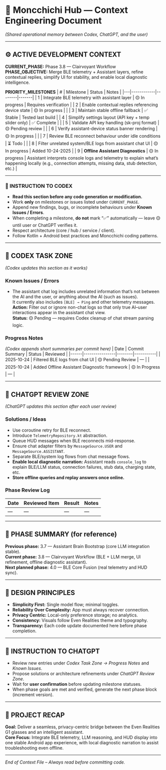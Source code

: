 # 🧠 Moncchichi Hub — Context Engineering Document
*(Shared operational memory between Codex, ChatGPT, and the user)*  

---

## ⚙️ ACTIVE DEVELOPMENT CONTEXT
**CURRENT_PHASE:** Phase 3.8 — Clairvoyant Workflow  
**PHASE_OBJECTIVE:** Merge BLE telemetry + Assistant layers, refine contextual replies, simplify UI for stability, and enable local diagnostic intelligence.  

**PRIORITY_MILESTONES**
| # | Milestone | Status | Notes |
|---|------------|--------|-------|
| 1 | Integrate BLE telemetry with assistant layer | 🟡 In progress | Requires verification |
| 2 | Enable contextual replies referencing device state | 🟡 In progress | |
| 3 | Maintain stable offline fallback | ✅ Stable | Tested last build |
| 4 | Simplify settings layout (API key + temp slider only) | ✅ Complete | |
| 5 | Validate API key handling (sk-proj format) | 🟡 Pending review | |
| 6 | Verify assistant-device status banner rendering | 🟡 In progress | |
| 7 | Review BLE reconnect behaviour under idle conditions | ⏳ Todo | |
| 8 | Filter unrelated system/BLE logs from assistant chat UI | 🟡 In progress | Added 10-24-2025 |
| 9 | **Offline Assistant Diagnostics** | 🟡 In progress | Assistant interprets console logs and telemetry to explain what’s happening locally (e.g., connection attempts, missing data, stub detection, etc.) |

---

### 🧭 INSTRUCTION TO CODEX
- **Read this section before any code generation or modification.**  
- Work **only** on milestones or issues listed under `CURRENT_PHASE`.  
- Append new findings, bugs, or incomplete behaviours under **Known Issues / Errors**.  
- When completing a milestone, **do not** mark “✅” automatically — leave 🟡 until user or ChatGPT verifies it.  
- Respect architecture (core / hub / service / client).  
- Follow Kotlin + Android best practices and Moncchichi coding patterns.  

---

## 🧩 CODEX TASK ZONE  
*(Codex updates this section as it works)*  

### Known Issues / Errors
- The assistant chat log includes unrelated information that’s not between the AI and the user, or anything about the AI (such as issues).  
  It currently also includes `[BLE] → Ping` and other telemetry messages.  
  **Action:** Filter out or ignore non-chat logs so that only true AI–user interactions appear in the assistant chat view.  
  **Status:** 🟡 Pending — requires Codex cleanup of chat stream parsing logic.  

### Progress Notes  
_(Codex appends short summaries per commit here)_
| Date | Commit Summary | Status | Reviewed |
|------|----------------|--------|-----------|
| 2025-10-24 | Filtered BLE logs from chat UI | 🟡 Pending Review | — |
| 2025-10-24 | Added Offline Assistant Diagnostic framework | 🟡 In Progress | — |

---

## 🧠 CHATGPT REVIEW ZONE  
*(ChatGPT updates this section after each user review)*  

### Solutions / Ideas
- Use coroutine retry for BLE reconnect.  
- Introduce `TelemetryRepository.kt` abstraction.  
- Queue HUD messages when BLE reconnects mid-response.  
- Ensure chat adapter filters by `MessageSource.USER` and `MessageSource.ASSISTANT`.  
- Separate BLE/system log flows from chat message flows.  
- **Enable local diagnostic narration:** Assistant reads `console_log` to explain BLE/LLM status, connection failures, stub data, charging state, etc.  
- **Store offline queries and replay answers once online.**  

### Phase Review Log
| Date | Reviewed Item | Result | Notes |
|------|----------------|--------|-------|
| — | — | — | — |

---

## 🧾 PHASE SUMMARY (for reference)
**Previous phase:** 3.7 — Assistant Brain Bootstrap (core LLM integration stable).  
**Current phase:** 3.8 — Clairvoyant Workflow (BLE + LLM merge, UI refinement, offline diagnostic assistant).  
**Next planned phase:** 4.0 — BLE Core Fusion (real telemetry and HUD sync).  

---

## 🧱 DESIGN PRINCIPLES
- **Simplicity First:** Single model flow; minimal toggles.  
- **Reliability Over Complexity:** App must always recover connection.  
- **Privacy Centric:** Local-only preference storage; no analytics.  
- **Consistency:** Visuals follow Even Realities theme and typography.  
- **Transparency:** Each code update documented here before phase completion.  

---

## 🧩 INSTRUCTION TO CHATGPT
- Review new entries under *Codex Task Zone → Progress Notes* and *Known Issues*.  
- Propose solutions or architecture refinements under *ChatGPT Review Zone*.  
- Wait for **user confirmation** before updating milestone statuses.  
- When phase goals are met and verified, generate the next phase block (increment version).  

---

## 🧾 PROJECT RECAP
**Goal:** Deliver a seamless, privacy-centric bridge between the Even Realities G1 glasses and an intelligent assistant.  
**Core Focus:** Integrate BLE telemetry, LLM reasoning, and HUD display into one stable Android app experience, with local diagnostic narration to assist troubleshooting even offline.  

---

*End of Context File – Always read before committing code.*